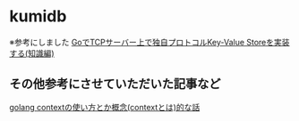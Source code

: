 # kumidb

※参考にしました
[GoでTCPサーバー上で独自プロトコルKey-Value Storeを実装する(知識編)](https://qiita.com/kawasin73/items/f28b4335715a0f474ac9)


## その他参考にさせていただいた記事など

[golang contextの使い方とか概念(contextとは)的な話](https://qiita.com/marnie_ms4/items/985d67c4c1b29e11fffc)